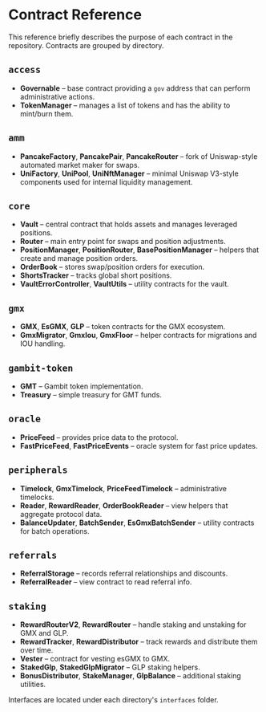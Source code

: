 # Contract Reference

This reference briefly describes the purpose of each contract in the repository. Contracts are grouped by directory.

## `access`
- **Governable** – base contract providing a `gov` address that can perform administrative actions.
- **TokenManager** – manages a list of tokens and has the ability to mint/burn them.

## `amm`
- **PancakeFactory**, **PancakePair**, **PancakeRouter** – fork of Uniswap-style automated market maker for swaps.
- **UniFactory**, **UniPool**, **UniNftManager** – minimal Uniswap V3-style components used for internal liquidity management.

## `core`
- **Vault** – central contract that holds assets and manages leveraged positions.
- **Router** – main entry point for swaps and position adjustments.
- **PositionManager**, **PositionRouter**, **BasePositionManager** – helpers that create and manage position orders.
- **OrderBook** – stores swap/position orders for execution.
- **ShortsTracker** – tracks global short positions.
- **VaultErrorController**, **VaultUtils** – utility contracts for the vault.

## `gmx`
- **GMX**, **EsGMX**, **GLP** – token contracts for the GMX ecosystem.
- **GmxMigrator**, **GmxIou**, **GmxFloor** – helper contracts for migrations and IOU handling.

## `gambit-token`
- **GMT** – Gambit token implementation.
- **Treasury** – simple treasury for GMT funds.

## `oracle`
- **PriceFeed** – provides price data to the protocol.
- **FastPriceFeed**, **FastPriceEvents** – oracle system for fast price updates.

## `peripherals`
- **Timelock**, **GmxTimelock**, **PriceFeedTimelock** – administrative timelocks.
- **Reader**, **RewardReader**, **OrderBookReader** – view helpers that aggregate protocol data.
- **BalanceUpdater**, **BatchSender**, **EsGmxBatchSender** – utility contracts for batch operations.

## `referrals`
- **ReferralStorage** – records referral relationships and discounts.
- **ReferralReader** – view contract to read referral info.

## `staking`
- **RewardRouterV2**, **RewardRouter** – handle staking and unstaking for GMX and GLP.
- **RewardTracker**, **RewardDistributor** – track rewards and distribute them over time.
- **Vester** – contract for vesting esGMX to GMX.
- **StakedGlp**, **StakedGlpMigrator** – GLP staking helpers.
- **BonusDistributor**, **StakeManager**, **GlpBalance** – additional staking utilities.

Interfaces are located under each directory's `interfaces` folder.

